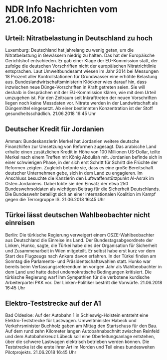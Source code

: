# NDR Info Nachrichten vom 21.06.2018:


## Urteil: Nitratbelastung in Deutschland zu hoch
Luxemburg:	Deutschland hat jahrelang zu wenig getan, um die Nitratbelastung in Gewässern niedrig zu halten. Das hat der Europäische Gerichtshof entschieden. Er gab einer Klage der EU-Kommission statt, der zufolge die deutschen Vorschriften nicht der europäischen Nitratrichtlinie entsprachen. Laut Umweltbundesamt wiesen im Jahr 2014 bei Messungen 18 Prozent aller Kontrollstationen für Grundwasser eine erhöhte Belastung aus. Bundeslandwirtschaftsministerin Klöckner wies darauf hin, dass inzwischen neue Dünge-Vorschriften in Kraft getreten seien. Sie will deshalb in Gesprächen mit der EU-Kommission klären, wie mit dem Urteil umzugehen ist. Für den Zeitraum seit Inkrafttreten der neuen Vorschriften liegen noch keine Messdaten vor. Nitrate werden in der Landwirtschaft als Düngemittel eingesetzt. Ab einer bestimmten Konzentration ist der Stoff gesundheitsschädlich. 21.06.2018 16:45 Uhr 

## Deutscher Kredit für Jordanien
Amman: Bundeskanzlerin Merkel hat Jordanien weitere deutsche Finanzhilfen zur Umsetzung von Reformen zugesagt. Das arabische Land erhalte einen zusätzlichen Kredit in Höhe von 100 Millionen US-Dollar, teilte Merkel nach einem Treffen mit König Abdullah mit. Jordanien befinde sich in einer schwierigen Phase, in der sich erst Schritt für Schritt die Früchte der Reformen zeigten. Zugleich betonte sie, dass es eine große Bereitschaft deutscher Unternehmen gebe, sich in dem Land zu engagieren. Im Anschluss besuchte die Kanzlerin den Luftwaffenstützpunkt Al-Asrak im Osten Jordaniens. Dabei lobte sie den Einsatz der etwa 250 Bundeswehrsoldaten als wichtigen Beitrag für die Sicherheit Deutschlands. Die Bundeswehr beteiligt sich an einer internationalen Koalition im Kampf gegen die Terrorgruppe IS. 21.06.2018 16:45 Uhr 

## Türkei lässt deutschen Wahlbeobachter nicht einreisen
Berlin: Die türkische Regierung verweigert einem OSZE-Wahlbeobachter aus Deutschland die Einreise ins Land. Der Bundestagsabgeordnete der Linken, Hunko, sagte, die Türkei habe dies der Organisation für Sicherheit und Zusammenarbeit in Wien mitgeteilt. Er selbst habe erst kurz vor dem Start des Flugzeugs nach Ankara davon erfahren. In der Türkei finden am Sonntag die Parlaments- und Präsidentschaftswahlen statt. Hunko war bereits beim Verfassungsreferendum im vorigen Jahr als Wahlbeobachter in dem Land und hatte dabei undemokratische Bedingungen kritisiert. Die türkische Regierung warf ihm Sympathien für die verbotene kurdische Arbeiterpartei PKK vor. Der Linken-Politiker bestritt die Vorwürfe. 21.06.2018 16:45 Uhr 

## Elektro-Teststrecke auf der A1
Bad Oldesloe: Auf der Autobahn 1 in Schleswig-Holstein entsteht eine Elektro-Teststrecke für Lastwagen. Umweltminister Habeck und Verkehrsminister Buchholz gaben am Mittag den Startschuss für den Bau. Auf dem rund zehn Kilometer langen Autobahnabschnitt zwischen Reinfeld und dem Autobahnkreuz Lübeck soll eine Oberleitungsanlage entstehen, über die schwere Lastwagen elektrisch betrieben werden können. Die Teststrecke ist die erste ihrer Art im Norden und Teil eines bundesweiten Pilotprojekts. 21.06.2018 16:45 Uhr 
